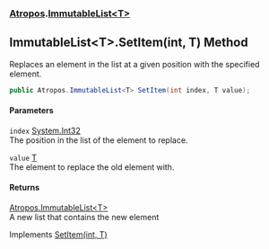 ### [Atropos](Atropos.md 'Atropos').[ImmutableList&lt;T&gt;](ImmutableList_T_.md 'Atropos.ImmutableList&lt;T&gt;')
## ImmutableList&lt;T&gt;.SetItem(int, T) Method
Replaces an element in the list at a given position with the specified element.  
```csharp
public Atropos.ImmutableList<T> SetItem(int index, T value);
```
#### Parameters
<a name='Atropos_ImmutableList_T__SetItem(int_T)_index'></a>
`index` [System.Int32](https://docs.microsoft.com/en-us/dotnet/api/System.Int32 'System.Int32')  
The position in the list of the element to replace.
  
<a name='Atropos_ImmutableList_T__SetItem(int_T)_value'></a>
`value` [T](ImmutableList_T_.md#Atropos_ImmutableList_T__T 'Atropos.ImmutableList&lt;T&gt;.T')  
The element to replace the old element with.
  
#### Returns
[Atropos.ImmutableList&lt;](ImmutableList_T_.md 'Atropos.ImmutableList&lt;T&gt;')[T](ImmutableList_T_.md#Atropos_ImmutableList_T__T 'Atropos.ImmutableList&lt;T&gt;.T')[&gt;](ImmutableList_T_.md 'Atropos.ImmutableList&lt;T&gt;')  
A new list that contains the new element

Implements [SetItem(int, T)](https://docs.microsoft.com/en-us/dotnet/api/System.Collections.Immutable.IImmutableList-1.SetItem#System_Collections_Immutable_IImmutableList_1_SetItem_System_Int32,_0_ 'System.Collections.Immutable.IImmutableList`1.SetItem(System.Int32,`0)')  
